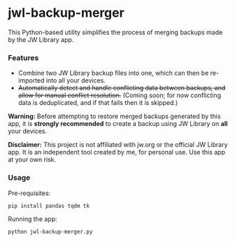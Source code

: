 # jwl-backup-merger
This Python-based utility simplifies the process of merging backups made by the JW Library app.

### Features
- Combine two JW Library backup files into one, which can then be re-imported into all your devices.
- <s>Automatically detect and handle conflicting data between backups, and allow for manual conflict resolution.</s> (Coming soon; for now conflicting data is deduplicated, and if that fails then it is skipped.)

**Warning:**
Before attempting to restore merged backups generated by this app, it is **strongly recommended** to create a backup using JW Library on **all** your devices. 

**Disclaimer:**
This project is not affiliated with jw.org or the official JW Library app. It is an independent tool created by me, for personal use. Use this app at your own risk.

### Usage

Pre-requisites:

    pip install pandas tqdm tk

Running the app:

    python jwl-backup-merger.py
